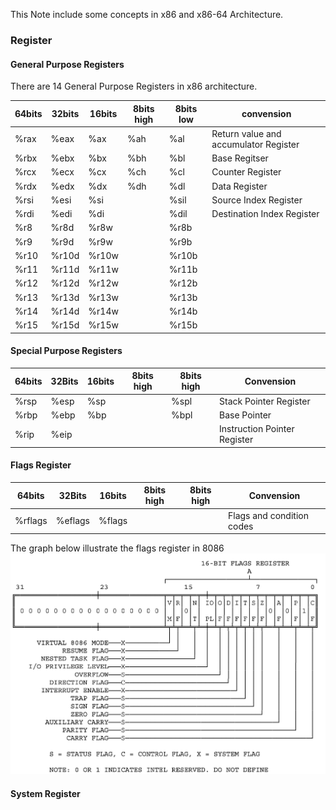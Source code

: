 
This Note include some concepts in x86 and x86-64 Architecture.

### Register

#### General Purpose Registers


There are 14 General Purpose Registers in x86 architecture.

| 64bits | 32bits | 16bits | 8bits high | 8bits low | convension                            |
| ------ | ------ | ------ | ---------- | --------- | ------------------------------------- |
| %rax   | %eax   | %ax    | %ah        | %al       | Return value and accumulator Register |
| %rbx   | %ebx   | %bx    | %bh        | %bl       | Base Regitser                         |
| %rcx   | %ecx   | %cx    | %ch        | %cl       | Counter Register                      |
| %rdx   | %edx   | %dx    | %dh        | %dl       | Data Register                         |
| %rsi   | %esi   | %si    |            | %sil      | Source  Index Register                |
| %rdi   | %edi   | %di    |            | %dil      | Destination Index Register            |
| %r8    | %r8d   | %r8w   |            | %r8b      |                                       |
| %r9    | %r9d   | %r9w   |            | %r9b      |                                       |
| %r10   | %r10d  | %r10w  |            | %r10b     |                                       |
| %r11   | %r11d  | %r11w  |            | %r11b     |                                       |
| %r12   | %r12d  | %r12w  |            | %r12b     |                                       |
| %r13   | %r13d  | %r13w  |            | %r13b     |                                       |
| %r14   | %r14d  | %r14w  |            | %r14b     |                                       |
| %r15   | %r15d  | %r15w  |            | %r15b     |                                       |

#### Special Purpose Registers

| 64bits | 32Bits | 16bits | 8bits high | 8bits high | Convension                   |
| ------ | ------ | ------ | ---------- | ---------- | ---------------------------- |
| %rsp   | %esp   | %sp    |            | %spl       | Stack Pointer Register       |
| %rbp   | %ebp   | %bp    |            | %bpl       | Base Pointer                 |
| %rip   | %eip   |        |            |            | Instruction Pointer Register |


#### Flags Register

| 64bits  | 32Bits  | 16bits | 8bits high | 8bits high | Convension                |
| ------- | ------- | ------ | ---------- | ---------- | ------------------------- |
| %rflags | %eflags | %flags |            |            | Flags and condition codes |

The graph below illustrate the flags register in 8086
![|896](./Image/i386_01.png)

#### System Register